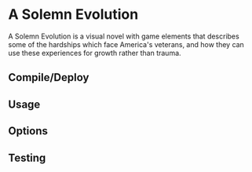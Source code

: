 # A Solemn Evolution

A Solemn Evolution is a visual novel with game elements that describes some of the hardships which face America's veterans, and how they can use these experiences for growth rather than trauma.

## Compile/Deploy

## Usage

## Options

## Testing


